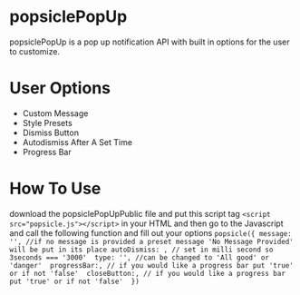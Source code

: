 # popsiclePopUp
popsiclePopUp is a pop up notification API with built in options for the user to customize. 

# User Options
 <ul>
    <li> Custom Message
    <li> Style Presets
    <li> Dismiss Button
    <li> Autodismiss After A Set Time
    <li> Progress Bar
</ul>

# How To Use
download the popsiclePopUpPublic file and put this script tag `<script src="popsicle.js"></script>` in your HTML and then go to the Javascript and call the following function and fill out your options 
`popsicle({
	message: '', //if no message is provided a preset message 'No Message Provided' will be put in its place
	autoDismiss: , // set in milli second so 3seconds === '3000' 
	type: '', //can be changed to 'All good' or 'danger' 
	progressBar:, // if you would like a progress bar put 'true' or if not 'false' 
	closeButton:, // if you would like a progress bar put 'true' or if not 'false' 
})`
